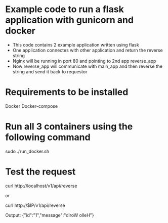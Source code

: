 # Example code to run a flask application with gunicorn and docker

 * This code contains 2 example application written using flask
 * One application connectes with other application and return the reverse string
 * Nginx will be running in port 80 and pointing to 2nd app reverse_app
 * Now reverse_app will communicate with main_app and then reverse the string and send it back to requestor

# Requirements to be installed
  
  Docker
  Docker-compose


# Run all 3 containers using the following command

  sudo ./run_docker.sh

# Test the request
  
  curl http://localhost/v1/api/reverse

  or

  curl http://$IP/v1/api/reverse
  
  Output:
  {"id":"1","message":"dlroW olleH"}


